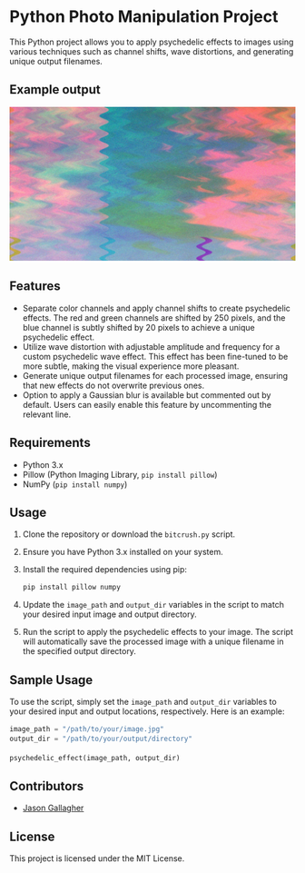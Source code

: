 # Python Photo Manipulation Project

This Python project allows you to apply psychedelic effects to images using various techniques such as channel shifts, wave distortions, and generating unique output filenames.

## Example output

![Example Image](example.jpeg)

## Features

- Separate color channels and apply channel shifts to create psychedelic effects. The red and green channels are shifted by 250 pixels, and the blue channel is subtly shifted by 20 pixels to achieve a unique psychedelic effect.
- Utilize wave distortion with adjustable amplitude and frequency for a custom psychedelic wave effect. This effect has been fine-tuned to be more subtle, making the visual experience more pleasant.
- Generate unique output filenames for each processed image, ensuring that new effects do not overwrite previous ones.
- Option to apply a Gaussian blur is available but commented out by default. Users can easily enable this feature by uncommenting the relevant line.

## Requirements

- Python 3.x
- Pillow (Python Imaging Library, `pip install pillow`)
- NumPy (`pip install numpy`)

## Usage

1. Clone the repository or download the `bitcrush.py` script.

2. Ensure you have Python 3.x installed on your system.

3. Install the required dependencies using pip:

   ```bash
   pip install pillow numpy
   ```

4. Update the `image_path` and `output_dir` variables in the script to match your desired input image and output directory.

5. Run the script to apply the psychedelic effects to your image. The script will automatically save the processed image with a unique filename in the specified output directory.

## Sample Usage

To use the script, simply set the `image_path` and `output_dir` variables to your desired input and output locations, respectively. Here is an example:

```python
image_path = "/path/to/your/image.jpg"
output_dir = "/path/to/your/output/directory"

psychedelic_effect(image_path, output_dir)
```

## Contributors

- [Jason Gallagher](https://github.com/JsonGallagher)

## License

This project is licensed under the MIT License.
